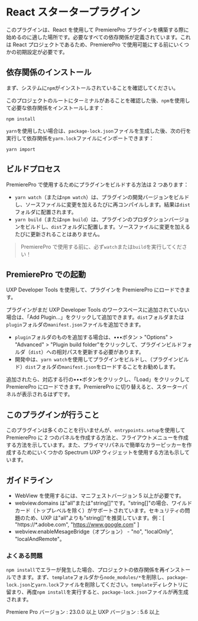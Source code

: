 # React スタータープラグイン

このプラグインは、React を使用して PremierePro プラグインを構築する際に始めるのに適した場所です。必要なすべての依存関係が定義されています。これは React プロジェクトであるため、PremierePro で使用可能にする前にいくつかの初期設定が必要です。

## 依存関係のインストール

まず、システムに`npm`がインストールされていることを確認してください。

このプロジェクトのルートにターミナルがあることを確認した後、`npm`を使用して必要な依存関係をインストールします：

```
npm install
```

`yarn`を使用したい場合は、`package-lock.json`ファイルを生成した後、次の行を実行して依存関係を`yarn.lock`ファイルにインポートできます：

```
yarn import
```

## ビルドプロセス

PremierePro で使用するためにプラグインをビルドする方法は 2 つあります：

- `yarn watch`（または`npm watch`）は、プラグインの開発バージョンをビルドし、ソースファイルに変更を加えるたびに再コンパイルします。結果は`dist`フォルダに配置されます。
- `yarn build`（または`npm build`）は、プラグインのプロダクションバージョンをビルドし、`dist`フォルダに配置します。ソースファイルに変更を加えるたびに更新されることはありません。

> PremierePro で使用する前に、必ず`watch`または`build`を実行してください！

## PremierePro での起動

UXP Developer Tools を使用して、プラグインを PremierePro にロードできます。

プラグインがまだ UXP Developer Tools のワークスペースに追加されていない場合は、「Add Plugin...」をクリックして追加できます。`dist`フォルダまたは`plugin`フォルダの`manifest.json`ファイルを追加できます。

- `plugin`フォルダのものを追加する場合は、•••ボタン > "Options" > "Advanced" > "Plugin build folder"をクリックして、プラグインビルドフォルダ（`dist`）への相対パスを更新する必要があります。
- 開発中は、`yarn watch`を使用してプラグインをビルドし、（プラグインビルド）`dist`フォルダの`manifest.json`をロードすることをお勧めします。

追加されたら、対応する行の•••ボタンをクリックし、「Load」をクリックして PremierePro にロードできます。PremierePro に切り替えると、スターターパネルが表示されるはずです。

## このプラグインが行うこと

このプラグインは多くのことを行いませんが、`entrypoints.setup`を使用して PremierePro に 2 つのパネルを作成する方法と、フライアウトメニューを作成する方法を示しています。また、プライマリパネルで簡単なカラーピッカーを作成するためにいくつかの Spectrum UXP ウィジェットを使用する方法も示しています。

## ガイドライン

- WebView を使用するには、マニフェストバージョン 5 以上が必要です。
- webview.domains は"all"または"string[]"です。"string[]"の場合、ワイルドカード（トップレベルを除く）がサポートされています。セキュリティの問題のため、UXP は"all"よりも"string[]"を推奨しています。例：[ "https://*.adobe.com", "https://www.google.com" ]
- webview.enableMesageBridge（オプション） - "no", "localOnly", "localAndRemote"。

### よくある問題

`npm install`でエラーが発生した場合、プロジェクトの依存関係を再インストールできます。まず、`template`フォルダから`node_modules/*`を削除し、`package-lock.json`と`yarn.lock`ファイルを削除してください。`template`ディレクトリに留まり、再度`npm install`を実行すると、`package-lock.json`ファイルが再生成されます。

Premiere Pro バージョン : 23.0.0 以上
UXP バージョン : 5.6 以上
